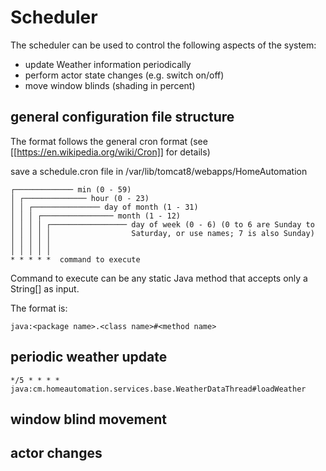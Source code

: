 # Scheduler

The scheduler can be used to control the following aspects of the system:

- update Weather information periodically
- perform actor state changes (e.g. switch on/off)
- move window blinds (shading in percent)

## general configuration file structure

The format follows the general cron format (see [[https://en.wikipedia.org/wiki/Cron]] for details)

save a schedule.cron file in /var/lib/tomcat8/webapps/HomeAutomation

```
┌───────────── min (0 - 59)
│ ┌────────────── hour (0 - 23)
│ │ ┌─────────────── day of month (1 - 31)
│ │ │ ┌──────────────── month (1 - 12)
│ │ │ │ ┌───────────────── day of week (0 - 6) (0 to 6 are Sunday to
│ │ │ │ │                  Saturday, or use names; 7 is also Sunday)
│ │ │ │ │
│ │ │ │ │
* * * * *  command to execute
```

Command to execute can be any static Java method that accepts only a String[] as input.

The format is:

```
java:<package name>.<class name>#<method name>
```

## periodic weather update
```
*/5 * * * * java:cm.homeautomation.services.base.WeatherDataThread#loadWeather
```

## window blind movement

## actor changes